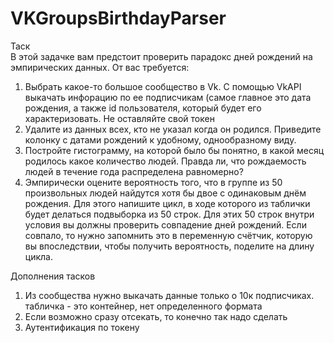 # VKGroupsBirthdayParser

Таск  
В этой задачке вам предстоит проверить парадокс дней рождений на эмпирических данных. От вас требуется: 
1. Выбрать какое-то большое сообщество в Vk. С помощью VkAPI выкачать инфорацию по ее подписчикам (самое главное это дата рождения, а также id пользователя, который будет его характеризовать. Не оставляйте свой токен 
2. Удалите из данных всех, кто не указал когда он родился. Приведите колонку с датами рождений к удобному, однообразному виду. 
3. Постройте гистограмму, на которой было бы понятно, в какой месяц родилось какое количество людей. Правда ли, что рождаемость людей в течение года распределена равномерно? 
4. Эмпирически оцените вероятность того, что в группе из 50 произвольных людей найдутся хотя бы двое с одинаковым днём рождения. Для этого напишите цикл, в ходе которого из таблички будет делаться подвыборка из 50 строк. Для этих 50 строк внутри условия вы должны проверить совпадение дней рождений. Если совпало, то нужно запомнить это в переменную счётчик, которую вы впоследствии, чтобы получить вероятность, поделите на длину цикла. 

Дополнения тасков
1. Из сообщества нужно выкачать данные только о 10к подписчиках. табличка - это контейнер, нет определенного формата 
2. Если возможно сразу отсекать, то конечно так надо сделать 
3. Аутентификация по токену
